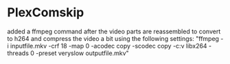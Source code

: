 # PlexComskip

  added a ffmpeg command after the video parts are reassembled to convert to h264 and compress the video a bit
  using the following settings: "ffmpeg -i inputfile.mkv -crf 18 -map 0 -acodec copy -scodec copy -c:v libx264 -threads 0 -preset veryslow outputfile.mkv"

